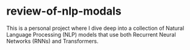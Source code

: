 # review-of-nlp-modals
This is a personal project where I dive deep into a  collection of Natural Language Processing (NLP) models that use both Recurrent Neural Networks (RNNs) and Transformers. 
